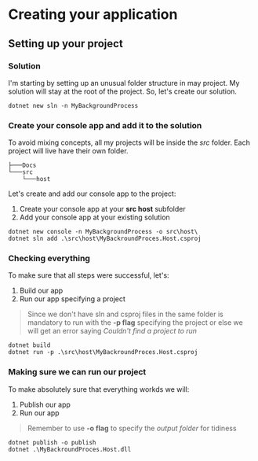 # Creating your application

## Setting up your project

### Solution
I'm starting by setting up an unusual folder structure in may project. My solution will stay at the root of the project. So, let's create our solution.
```
dotnet new sln -n MyBackgroundProcess
```
### Create your console app and add it to the solution
To avoid mixing concepts, all my projects will be inside the *src* folder. Each project will live have their own folder.
```
├───Docs
└───src
    └───host
```

Let's create and add our console app to the project:
1. Create your console app at your **src host** subfolder
2. Add your console app at your existing solution


```
dotnet new console -n MyBackgroundProcess -o src\host\
dotnet sln add .\src\host\MyBackroundProces.Host.csproj
``` 
 ### Checking everything

 To make sure that all steps were successful, let's:
 1. Build our app
 2. Run our app specifying a project
> Since we don't have sln and csproj files in the same folder is mandatory to run with the **-p flag** specifying the project or else we will get an error saying *Couldn't find a project to run*
 ```
dotnet build
dotnet run -p .\src\host\MyBackroundProces.Host.csproj
 ```

 ### Making sure we can run our project

 To make absolutely sure that everything workds we will:
 1. Publish our app
 2. Run our app
> Remember to use **-o flag** to specify the *output folder* for tidiness
```
dotnet publish -o publish
dotnet .\MyBackroundProces.Host.dll
```




